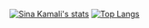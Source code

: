 
[![Sina Kamali's stats](https://github-readme-stats.vercel.app/api?username=kamali-sina&theme=synthwave&card_width=368&count_private=true&include_all_commits=true&show_icons=true)](https://github-readme-stats.vercel.app/api?username=kamali-sina&theme=synthwave&card_width=368&count_private=true&include_all_commits=true) 
[![Top Langs](https://github-readme-stats.vercel.app/api/top-langs/?username=kamali-sina&layout=compact&card_width=350&langs_count=8&hide=css,html,jupyter,%20notebook,javascript,tex,Assembly,Makefile,Java,Perl,Jasmin,SCSS&theme=synthwave)](https://github.com/anuraghazra/github-readme-stats)

<!--
**PapaSinku/PapaSinku** is a ✨ _special_ ✨ repository because its `README.md` (this file) appears on your GitHub profile.

Here are some ideas to get you started:

- 🔭 I’m currently working on ...
- 🌱 I’m currently learning ...
- 👯 I’m looking to collaborate on ...
- 🤔 I’m looking for help with ...
- 💬 Ask me about ...
- 📫 How to reach me: ...
- 😄 Pronouns: ...
- ⚡ Fun fact: ...
-->
